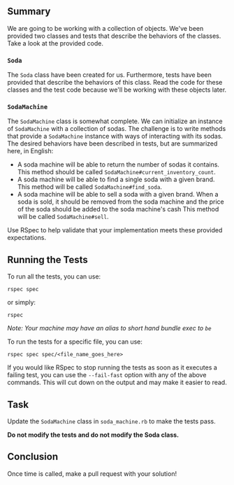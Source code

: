 ## Summary

We are going to be working with a collection of
objects. We've been provided two classes and tests that describe the
behaviors of the classes. Take a look at the provided code.

### `Soda`

The `Soda` class have been created for us.  Furthermore,
tests have been provided that describe the behaviors of this class.  Read
the code for these classes and the test code because we'll be working with
these objects later.

### `SodaMachine`

The `SodaMachine` class is somewhat complete.  We can initialize an instance of
`SodaMachine` with a collection of sodas.  The challenge is to write methods that
provide a `SodaMachine` instance with ways of interacting with its sodas.
The desired behaviors have been described in tests, but are summarized here, in English:

- A soda machine will be able to return the number of sodas it contains.
  This method should be called `SodaMachine#current_inventory_count`.
- A soda machine will be able to find a single soda with a given brand.
  This method will be called `SodaMachine#find_soda`.
- A soda machine will be able to sell a soda with a given brand. When a soda is sold, it should
  be removed from the soda machine and the price of the soda should be added to the soda machine's cash
  This method will be called `SodaMachine#sell`.

Use RSpec to help validate that your
implementation meets these provided expectations.

## Running the Tests

To run all the tests, you can use:

`rspec spec `

or simply:

`rspec`

*Note: Your machine may have an alias to short hand bundle exec to `be`*

To run the tests for a specific file, you can use:

`rspec spec spec/<file_name_goes_here>`

If you would like RSpec to stop running the tests as soon as it executes a
failing test, you can use the `--fail-fast` option with any of the above
commands. This will cut down on the output and may make it easier to read.


## Task

Update the `SodaMachine` class in `soda_machine.rb` to make the tests pass.

**Do not modify the tests and do not modify the Soda class.**

## Conclusion

Once time is called, make a pull request with your solution!


